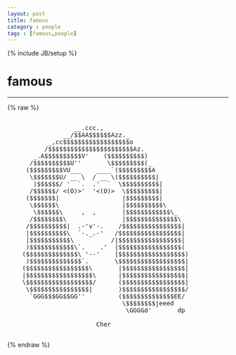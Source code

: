 ```yaml
---
layout: post
title: famous
category : people
tags : [famous,people]
---
```

{% include JB/setup %}
# famous
---
{% raw %}
<pre>

                  __.ccc.,
               __/$$AA$$$$$$Azz._
           _,cc$$$$$$$$$$$$$$$$$$o
          /$$$$$$$$$$$$$$$$$$$$$$$Az.
       _.A$$$$$$$$$$V&#039;    ($$$$$$$$$$)
      /$$$$$$$$$$U&#039;&#039;       \$$$$$$$$$(_
     ($$$$$$$$$VU___    ____`($$$$$$$$$A
      \$$$$$$$U/ __ \  / __ \($$$$$$$$$$|
       )$$$$$$/ &#039;  `.  .&#039;  `  \$$$$$$$$$$|
      /$$$$$$/ &lt;(O)&gt;&#039;  &#039;&lt;(O)&gt;  \$$$$$$$$$|
     ($$$$$$$|                 |$$$$$$$$$|
      \$$$$$$\                 |$$$$$$$$$$\
       \$$$$$$\     ,  ,       |$$$$$$$$$$$$\_
      /$$$$$$$$\               |$$$$$$$$$$$$$$\
     /$$$$$$$$$$|  .-&#039;v&#039;-.    /$$$$$$$$$$$$$$$$|
     |$$$$$$$$$$\  `-._.-&#039;   /$$$$$$$$$$$$$$$$$|
     |$$$$$$$$$$$\          /|$$$$$$$$$$$$$$$$$|
     )$$$$$$$$$$$$\`.    .&#039;  |$$$$$$$$$$$$$$$$$(
    ($$$$$$$$$$$$$$\ &#039;--&#039;    |$$$$$$$$$$$$$$$$$$)
     )$$$$$$$$$$$$$$`.       \$$$$$$$$$$$$$$$$$$|
    ($$$$$$$$$$$$$$$$$\       |$$$$$$$$$$$$$$$$$|
    |$$$$$$$$$$$$$$$$$$\      |$$$$$$$$$$$$$$$$$|
    \$$$$$$$$$$$$$$$$$$/      ($$$$$$$$$$$$$$$$$|
     \$$$$$$$$$$$$$$$$|       )$$$$$$$$$$$$$$$$$/
      `GGG$$$GG$$GG&#039;&#039;         ($$$$$$$$$$$$$$EE/
                               \$$$$$$$$jeeed
                                \GGGGd&#039;       dp

                        Cher
 </pre>
{% endraw %}
